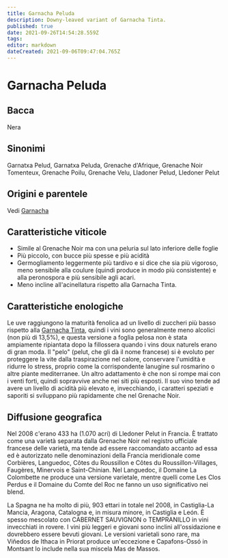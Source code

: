 ```yaml
---
title: Garnacha Peluda
description: Downy-leaved variant of Garnacha Tinta.
published: true
date: 2021-09-26T14:54:28.559Z
tags: 
editor: markdown
dateCreated: 2021-09-06T09:47:04.765Z
---
```


# Garnacha Peluda

## Bacca
Nera

## Sinonimi
Garnatxa Pelud, Garnatxa Peluda, Grenache d'Afrique, Grenache Noir Tomenteux, Grenache Poilu, Grenache Velu, Lladoner Pelud, Lledoner Pelut

## Origini e parentele
Vedi [Garnacha](/vitigni/Spagna/bacca-nera/garnacha)

## Caratteristiche viticole
- Simile al Grenache Noir ma con una peluria sul lato inferiore delle foglie 
- Più piccolo, con bucce più spesse e più acidità 
- Germogliamento leggermente più tardivo e si dice che sia più vigoroso, meno sensibile alla coulure (quindi produce in modo più consistente) e alla peronospora e più sensibile agli acari. 
- Meno incline all'acinellatura rispetto alla Garnacha Tinta.

## Caratteristiche enologiche
Le uve raggiungono la maturità fenolica ad un livello di zuccheri più basso rispetto alla [Garnacha Tinta](/vitigni/Spagna/bacca-nera/garnacha-tinta), quindi i vini sono generalmente meno alcolici (non più di 13,5%), e questa versione a foglia pelosa non è stata ampiamente ripiantata dopo la fillossera quando i vins doux naturels erano di gran moda. Il "pelo" (pelut, che gli dà il nome francese) si è evoluto per proteggere la vite dalla traspirazione nel calore, conservare l'umidità e ridurre lo stress, proprio come la corrispondente lanugine sul rosmarino o altre piante mediterranee. Un altro adattamento è che non si rompe mai con i venti forti, quindi sopravvive anche nei siti più esposti. Il suo vino tende ad avere un livello di acidità più elevato e, invecchiando, i caratteri speziati e saporiti si sviluppano più rapidamente che nel Grenache Noir.

## Diffusione geografica

Nel 2008 c'erano 433 ha (1.070 acri) di Lledoner Pelut in Francia. È trattato come una varietà separata dalla Grenache Noir nel registro ufficiale francese delle varietà, ma tende ad essere raccomandato accanto ad essa ed è autorizzato nelle denominazioni della Francia meridionale come Corbières, Languedoc, Côtes du Roussillon e Côtes du Roussillon-Villages, Faugères, Minervois e Saint-Chinian. Nel Languedoc, il Domaine La Colombette ne produce una versione varietale, mentre quelli come Les Clos Perdus e il Domaine du Comte del Roc ne fanno un uso significativo nei blend.

La Spagna ne ha molto di più, 903 ettari in totale nel 2008, in Castiglia-La Mancia, Aragona, Catalogna e, in misura minore, in Castiglia e León. È spesso mescolato con CABERNET SAUVIGNON o TEMPRANILLO in vini invecchiati in rovere. I vini più leggeri e giovani sono inclini all'ossidazione e dovrebbero essere bevuti giovani. Le versioni varietali sono rare, ma Viñedos de Ithaca in Priorat produce un'eccezione e Capafons-Ossó in Montsant lo include nella sua miscela Mas de Massos.